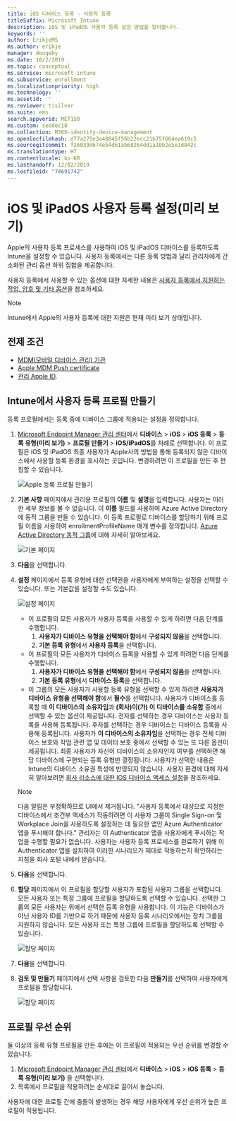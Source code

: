 ```yaml
---
title: iOS 디바이스 등록 - 사용자 등록
titleSuffix: Microsoft Intune
description: iOS 및 iPadOS 사용자 등록 설정 방법을 알아봅니다.
keywords: ''
author: ErikjeMS
ms.author: erikje
manager: dougeby
ms.date: 10/2/2019
ms.topic: conceptual
ms.service: microsoft-intune
ms.subservice: enrollment
ms.localizationpriority: high
ms.technology: ''
ms.assetid: ''
ms.reviewer: tisilver
ms.suite: ems
search.appverid: MET150
ms.custom: seodec18
ms.collection: M365-identity-device-management
ms.openlocfilehash: d77a275e3a48845f56b22ecc21b75f664ea619c5
ms.sourcegitcommit: f26039d674eb4d61ab68264dd1a10b2e5e1d842c
ms.translationtype: HT
ms.contentlocale: ko-KR
ms.lasthandoff: 12/02/2019
ms.locfileid: "74691742"
---
```

# <a name="set-up-ios-and-ipados-user-enrollment-preview"></a>iOS 및 iPadOS 사용자 등록 설정(미리 보기)

Apple의 사용자 등록 프로세스를 사용하여 iOS 및 iPadOS 디바이스를 등록하도록 Intune을 설정할 수 있습니다. 사용자 등록에서는 다른 등록 방법과 달리 관리자에게 간소화된 관리 옵션 하위 집합을 제공합니다.

사용자 등록에서 사용할 수 있는 옵션에 대한 자세한 내용은 [사용자 등록에서 지원하는 작업, 암호 및 기타 옵션](ios-user-enrollment-supported-actions.md)을 참조하세요.

> [!NOTE]
> Intune에서 Apple의 사용자 등록에 대한 지원은 현재 미리 보기 상태입니다.

## <a name="prerequisites"></a>전제 조건
- [MDM(모바일 디바이스 관리) 기관](../fundamentals/mdm-authority-set.md)
- [Apple MDM Push certificate](apple-mdm-push-certificate-get.md)
- [관리 Apple ID](https://support.apple.com/guide/apple-business-manager/mdm1c9622977/web).

## <a name="create-a-user-enrollment-profile-in-intune"></a>Intune에서 사용자 등록 프로필 만들기

등록 프로필에서는 등록 중에 디바이스 그룹에 적용되는 설정을 정의합니다. 

1. [Microsoft Endpoint Manager 관리 센터](https://go.microsoft.com/fwlink/?linkid=2109431)에서 **디바이스** > **iOS** > **iOS 등록** > **등록 유형(미리 보기)**  > **프로필 만들기** > **iOS/iPadOS**를 차례로 선택합니다. 이 프로필은 iOS 및 iPadOS 최종 사용자가 Apple사의 방법을 통해 등록되지 않은 디바이스에서 사용할 등록 환경을 표시하는 곳입니다. 변경하려면 이 프로필을 만든 후 편집할 수 있습니다.

    ![Apple 등록 프로필 만들기](./media/ios-user-enrollment/create-profile.png)

2. **기본 사항** 페이지에서 관리용 프로필의 **이름** 및 **설명**을 입력합니다. 사용자는 이러한 세부 정보를 볼 수 없습니다. 이 **이름** 필드를 사용하여 Azure Active Directory에 동적 그룹을 만들 수 있습니다. 이 등록 프로필로 디바이스를 할당하기 위해 프로필 이름을 사용하여 enrollmentProfileName 매개 변수를 정의합니다. [Azure Active Directory 동적 그룹](https://docs.microsoft.com/azure/active-directory/active-directory-groups-dynamic-membership-azure-portal#rules-for-devices)에 대해 자세히 알아보세요.

    ![기본 페이지](./media/ios-user-enrollment/basics-page.png)


3. **다음**을 선택합니다.

4. **설정** 페이지에서 등록 유형에 대한 선택권을 사용자에게 부여하는 설정을 선택할 수 있습니다. 또는 기본값을 설정할 수도 있습니다.

    ![설정 페이지](./media/ios-user-enrollment/settings-page.png)

    - 이 프로필의 모든 사용자가 사용자 등록을 사용할 수 있게 하려면 다음 단계를 수행합니다.
        1. **사용자가 디바이스 유형을 선택해야 함**에서 **구성되지 않음**을 선택합니다.
        2. **기본 등록 유형**에서 **사용자 등록**을 선택합니다.
    - 이 프로필의 모든 사용자가 디바이스 등록을 사용할 수 있게 하려면 다음 단계를 수행합니다.
        1. **사용자가 디바이스 유형을 선택해야 함**에서 **구성되지 않음**을 선택합니다.
        2. **기본 등록 유형**에서 **디바이스 등록**을 선택합니다.
    - 이 그룹의 모든 사용자가 사용할 등록 유형을 선택할 수 있게 하려면 **사용자가 디바이스 유형을 선택해야 함**에서 **필수**를 선택합니다. 사용자가 디바이스를 등록할 때 **이 디바이스의 소유자임**과 **(회사)이(가) 이 디바이스를 소유함** 중에서 선택할 수 있는 옵션이 제공됩니다. 전자를 선택하는 경우 디바이스는 사용자 등록을 사용해 등록됩니다. 후자를 선택하는 경우 디바이스는 디바이스 등록을 사용해 등록됩니다. 사용자가 **이 디바이스의 소유자임**을 선택하는 경우 전체 디바이스 보호와 작업 관련 앱 및 데이터 보호 중에서 선택할 수 있는 또 다른 옵션이 제공됩니다. 최종 사용자가 자신이 디바이스의 소유자인지 여부를 선택하면 해당 디바이스에 구현되는 등록 유형만 결정됩니다. 사용자가 선택한 내용은 Intune의 디바이스 소유권 특성에 반영되지 않습니다. 사용자 환경에 대해 자세히 알아보려면 [회사 리소스에 대한 IOS 디바이스 액세스 설정](https://docs.microsoft.com/intune-user-help/enroll-your-device-in-intune-ios)을 참조하세요.
    
    > [!NOTE]
    > 다음 알림은 부정확하므로 UI에서 제거됩니다.
    > "사용자 등록에서 대상으로 지정한 디바이스에서 조건부 액세스가 작동하려면 이 사용자 그룹이 Single Sign-on 및 Workplace Join을 사용하도록 설정하는 데 필요한 앱인 Azure Authenticator 앱을 푸시해야 합니다."
    > 관리자는 이 Authenticator 앱을 사용자에게 푸시하는 작업을 수행할 필요가 없습니다. 사용자는 사용자 등록 프로세스를 완료하기 위해 이 Authenticator 앱을 설치하여 이러한 시나리오가 제대로 작동하는지 확인하라는 지침을 회사 포털 내에서 받습니다.

5. **다음**을 선택합니다.

6. **할당** 페이지에서 이 프로필을 할당할 사용자가 포함된 사용자 그룹을 선택합니다. 모든 사용자 또는 특정 그룹에 프로필을 할당하도록 선택할 수 있습니다. 선택한 그룹의 모든 사용자는 위에서 선택한 등록 유형을 사용합니다. 이 기능은 디바이스가 아닌 사용자 ID를 기반으로 하기 때문에 사용자 등록 시나리오에서는 장치 그룹을 지원하지 않습니다. 모든 사용자 또는 특정 그룹에 프로필을 할당하도록 선택할 수 있습니다.

    ![할당 페이지](./media/ios-user-enrollment/assignments-page.png)

7. **다음**을 선택합니다.

8. **검토 및 만들기** 페이지에서 선택 사항을 검토한 다음 **만들기**를 선택하여 사용자에게 프로필을 할당합니다.

    ![할당 페이지](./media/ios-user-enrollment/assignments-page.png)


## <a name="profile-priority"></a>프로필 우선 순위

둘 이상의 등록 유형 프로필을 만든 후에는 이 프로필이 적용되는 우선 순위를 변경할 수 있습니다.

1. [Microsoft Endpoint Manager 관리 센터](https://go.microsoft.com/fwlink/?linkid=2109431)에서 **디바이스** > **iOS** > **iOS 등록** > **등록 유형(미리 보기)** 을 선택합니다.
2. 목록에서 프로필을 적용하려는 순서대로 끌어서 놓습니다.

사용자에 대한 프로필 간에 충돌이 발생하는 경우 해당 사용자에게 우선 순위가 높은 프로필이 적용됩니다.


